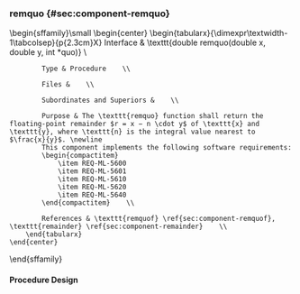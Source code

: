 ### remquo  {#sec:component-remquo}

\begin{sffamily}\small
	\begin{center}
		\begin{tabularx}{\dimexpr\textwidth-1\tabcolsep}{p{2.3cm}X}
			Interface       & \texttt{double remquo(double x, double y, int *quo)} \\ 
			
			Type & Procedure    \\ 
			
			Files &    \\ 
			
			Subordinates and Superiors &    \\ 
			
			Purpose & The \texttt{remquo} function shall return the  floating-point remainder $r = x − n \cdot y$ of \texttt{x} and \texttt{y}, where \texttt{n} is the integral value nearest to $\frac{x}{y}$. \newline
			This component implements the following software requirements:
			\begin{compactitem}
				\item REQ-ML-5600
				\item REQ-ML-5601
				\item REQ-ML-5610
				\item REQ-ML-5620
				\item REQ-ML-5640
			\end{compactitem}    \\ 
			
			References & \texttt{remquof} \ref{sec:component-remquof}, \texttt{remainder} \ref{sec:component-remainder}    \\ 
		\end{tabularx}
	\end{center}
\end{sffamily}

#### Procedure Design
